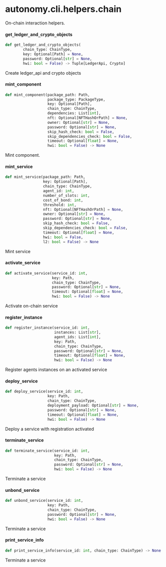 <a id="autonomy.cli.helpers.chain"></a>

# autonomy.cli.helpers.chain

On-chain interaction helpers.

<a id="autonomy.cli.helpers.chain.get_ledger_and_crypto_objects"></a>

#### get`_`ledger`_`and`_`crypto`_`objects

```python
def get_ledger_and_crypto_objects(
        chain_type: ChainType,
        key: Optional[Path] = None,
        password: Optional[str] = None,
        hwi: bool = False) -> Tuple[LedgerApi, Crypto]
```

Create ledger_api and crypto objects

<a id="autonomy.cli.helpers.chain.mint_component"></a>

#### mint`_`component

```python
def mint_component(package_path: Path,
                   package_type: PackageType,
                   key: Optional[Path],
                   chain_type: ChainType,
                   dependencies: List[int],
                   nft: Optional[NFTHashOrPath] = None,
                   owner: Optional[str] = None,
                   password: Optional[str] = None,
                   skip_hash_check: bool = False,
                   skip_dependencies_check: bool = False,
                   timeout: Optional[float] = None,
                   hwi: bool = False) -> None
```

Mint component.

<a id="autonomy.cli.helpers.chain.mint_service"></a>

#### mint`_`service

```python
def mint_service(package_path: Path,
                 key: Optional[Path],
                 chain_type: ChainType,
                 agent_id: int,
                 number_of_slots: int,
                 cost_of_bond: int,
                 threshold: int,
                 nft: Optional[NFTHashOrPath] = None,
                 owner: Optional[str] = None,
                 password: Optional[str] = None,
                 skip_hash_check: bool = False,
                 skip_dependencies_check: bool = False,
                 timeout: Optional[float] = None,
                 hwi: bool = False,
                 l2: bool = False) -> None
```

Mint service

<a id="autonomy.cli.helpers.chain.activate_service"></a>

#### activate`_`service

```python
def activate_service(service_id: int,
                     key: Path,
                     chain_type: ChainType,
                     password: Optional[str] = None,
                     timeout: Optional[float] = None,
                     hwi: bool = False) -> None
```

Activate on-chain service

<a id="autonomy.cli.helpers.chain.register_instance"></a>

#### register`_`instance

```python
def register_instance(service_id: int,
                      instances: List[str],
                      agent_ids: List[int],
                      key: Path,
                      chain_type: ChainType,
                      password: Optional[str] = None,
                      timeout: Optional[float] = None,
                      hwi: bool = False) -> None
```

Register agents instances on an activated service

<a id="autonomy.cli.helpers.chain.deploy_service"></a>

#### deploy`_`service

```python
def deploy_service(service_id: int,
                   key: Path,
                   chain_type: ChainType,
                   deployment_payload: Optional[str] = None,
                   password: Optional[str] = None,
                   timeout: Optional[float] = None,
                   hwi: bool = False) -> None
```

Deploy a service with registration activated

<a id="autonomy.cli.helpers.chain.terminate_service"></a>

#### terminate`_`service

```python
def terminate_service(service_id: int,
                      key: Path,
                      chain_type: ChainType,
                      password: Optional[str] = None,
                      hwi: bool = False) -> None
```

Terminate a service

<a id="autonomy.cli.helpers.chain.unbond_service"></a>

#### unbond`_`service

```python
def unbond_service(service_id: int,
                   key: Path,
                   chain_type: ChainType,
                   password: Optional[str] = None,
                   hwi: bool = False) -> None
```

Terminate a service

<a id="autonomy.cli.helpers.chain.print_service_info"></a>

#### print`_`service`_`info

```python
def print_service_info(service_id: int, chain_type: ChainType) -> None
```

Terminate a service

